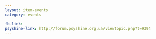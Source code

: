 ```yaml
---
layout: item-events
category: events

fb-link: 
psyshine-link: http://forum.psyshine.org.ua/viewtopic.php?t=9394
---
```


